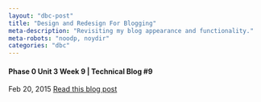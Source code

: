 ```yaml
---
layout: "dbc-post"
title: "Design and Redesign For Blogging"
meta-description: "Revisiting my blog appearance and functionality."
meta-robots: "noodp, noydir"
categories: "dbc"
---
```

<h4>Phase 0 Unit 3 Week 9 | Technical Blog #9</h4>
<span class="meta">Feb 20, 2015</span>
<a href="http://jannypie.github.io/blog/t9-blog-update.html" title="Read more">Read this blog post</a>
